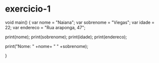 # exercicio-1
void main() {
  var nome = "Naiana";
  var sobrenome = "Viegas";
  var idade = 22;
  var endereco = "Rua araponga, 47";

  
  print(nome);
  print(sobrenome);
  print(idade);
  print(endereco);
  
  
  print("Nome: " +nome+ " " +sobrenome);
  
  
}

